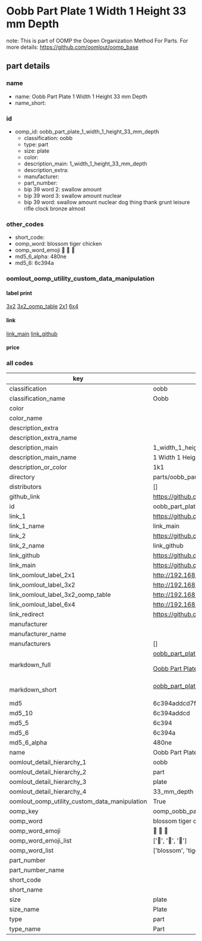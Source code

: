 # Oobb Part Plate 1 Width 1 Height 33 mm Depth  

note: This is part of OOMP the Oopen Organization Method For Parts. For more details: https://github.com/oomlout/oomp_base

##  part details
  







### name
* name: Oobb Part Plate 1 Width 1 Height 33 mm Depth
* name_short: 
### id
* oomp_id: oobb_part_plate_1_width_1_height_33_mm_depth
  * classification: oobb
  * type: part
  * size: plate
  * color: 
  * description_main: 1_width_1_height_33_mm_depth
  * description_extra: 
  * manufacturer: 
  * part_number: 
  * bip 39 word 2: swallow amount
  * bip 39 word 3: swallow amount nuclear
  * bip 39 word: swallow amount nuclear dog thing thank grunt leisure rifle clock bronze almost

### other_codes
* short_code: 
* oomp_word: blossom tiger chicken
* oomp_word_emoji :blossom: :tiger: :chicken:
* md5_6_alpha: 480ne
* md5_6: 6c394a






### oomlout_oomp_utility_custom_data_manipulation
#### label print
[3x2](http://192.168.1.245:1112/?label=oomp%20480ne)
[3x2_oomp_table](http://192.168.1.108:1112/?label=oomp%20480ne)
[2x1](http://192.168.1.242:1112/?label=oomp%20480ne)
[6x4](http://192.168.1.55:1112/?label=oomp%20480ne)    

#### link

[link_main](https://github.com/oomlout/oomlout_oomp_version_1_messy/tree/main/parts/oobb_part_plate_1_width_1_height_33_mm_depth) [link_github](https://github.com/oomlout/oomlout_oomp_version_1_messy/tree/main/parts/oobb_part_plate_1_width_1_height_33_mm_depth)                             

#### price







### all codes 
| key | value |  
| --- | --- |  
| classification | oobb |  
| classification_name | Oobb |  
| color |  |  
| color_name |  |  
| description_extra |  |  
| description_extra_name |  |  
| description_main | 1_width_1_height_33_mm_depth |  
| description_main_name | 1 Width 1 Height 33 mm Depth |  
| description_or_color | 1k1 |  
| directory | parts/oobb_part_plate_1_width_1_height_33_mm_depth |  
| distributors | [] |  
| github_link | https://github.com/oomlout/oomlout_oomp_part_src/tree/main/parts/oobb_part_plate_1_width_1_height_33_mm_depth |  
| id | oobb_part_plate_1_width_1_height_33_mm_depth |  
| link_1 | https://github.com/oomlout/oomlout_oomp_version_1_messy/tree/main/parts/oobb_part_plate_1_width_1_height_33_mm_depth |  
| link_1_name | link_main |  
| link_2 | https://github.com/oomlout/oomlout_oomp_version_1_messy/tree/main/parts/oobb_part_plate_1_width_1_height_33_mm_depth |  
| link_2_name | link_github |  
| link_github | https://github.com/oomlout/oomlout_oomp_version_1_messy/tree/main/parts/oobb_part_plate_1_width_1_height_33_mm_depth |  
| link_main | https://github.com/oomlout/oomlout_oomp_version_1_messy/tree/main/parts/oobb_part_plate_1_width_1_height_33_mm_depth |  
| link_oomlout_label_2x1 | http://192.168.1.242:1112/?label=oomp%20480ne |  
| link_oomlout_label_3x2 | http://192.168.1.245:1112/?label=oomp%20480ne |  
| link_oomlout_label_3x2_oomp_table | http://192.168.1.108:1112/?label=oomp%20480ne |  
| link_oomlout_label_6x4 | http://192.168.1.55:1112/?label=oomp%20480ne |  
| link_redirect | https://github.com/oomlout/oomlout_oomp_version_1_messy/tree/main/parts/oobb_part_plate_1_width_1_height_33_mm_depth |  
| manufacturer |  |  
| manufacturer_name |  |  
| manufacturers | [] |  
| markdown_full | [oobb_part_plate_1_width_1_height_33_mm_depth](none)<br>[](none)<br>[Oobb Part Plate 1 Width 1 Height 33 Mm Depth](none)<br><br> |  
| markdown_short | [oobb_part_plate_1_width_1_height_33_mm_depth](none)<br><br> |  
| md5 | 6c394addcd7face77f7054092e8206d8 |  
| md5_10 | 6c394addcd |  
| md5_5 | 6c394 |  
| md5_6 | 6c394a |  
| md5_6_alpha | 480ne |  
| name | Oobb Part Plate 1 Width 1 Height 33 mm Depth |  
| oomlout_detail_hierarchy_1 | oobb |  
| oomlout_detail_hierarchy_2 | part |  
| oomlout_detail_hierarchy_3 | plate |  
| oomlout_detail_hierarchy_4 | 33_mm_depth |  
| oomlout_oomp_utility_custom_data_manipulation | True |  
| oomp_key | oomp_oobb_part_plate_1_width_1_height_33_mm_depth |  
| oomp_word | blossom tiger chicken |  
| oomp_word_emoji | :blossom: :tiger: :chicken: |  
| oomp_word_emoji_list | [':blossom:', ':tiger:', ':chicken:'] |  
| oomp_word_list | ['blossom', 'tiger', 'chicken'] |  
| part_number |  |  
| part_number_name |  |  
| short_code |  |  
| short_name |  |  
| size | plate |  
| size_name | Plate |  
| type | part |  
| type_name | Part |  
